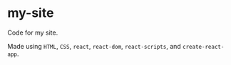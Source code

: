 # my-site
Code for my site.

Made using `HTML`, `CSS`, `react`, `react-dom`, `react-scripts`, and `create-react-app`.
